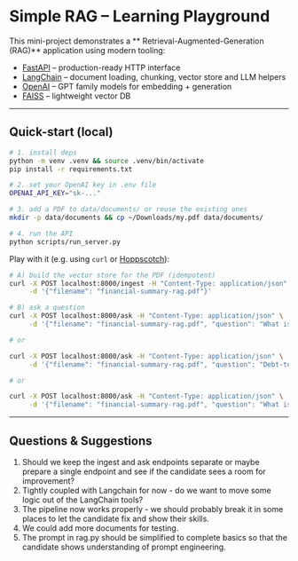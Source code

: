 # Simple RAG – Learning Playground

This mini-project demonstrates a ** Retrieval-Augmented-Generation (RAG)** application using modern tooling:

- [FastAPI](https://fastapi.tiangolo.com) – production-ready HTTP interface
- [LangChain](https://python.langchain.com) – document loading, chunking, vector store and LLM helpers
- [OpenAI](https://platform.openai.com) – GPT family models for embedding + generation
- [FAISS](https://github.com/facebookresearch/faiss) – lightweight vector DB

---

## Quick-start (local)

```bash
# 1. install deps
python -m venv .venv && source .venv/bin/activate
pip install -r requirements.txt

# 2. set your OpenAI key in .env file
OPENAI_API_KEY="sk-..."

# 3. add a PDF to data/documents/ or reuse the existing ones
mkdir -p data/documents && cp ~/Downloads/my.pdf data/documents/

# 4. run the API
python scripts/run_server.py
```

Play with it (e.g. using `curl` or [Hoppscotch](https://hoppscotch.io)):

```bash
# A) build the vector store for the PDF (idempotent)
curl -X POST localhost:8000/ingest -H "Content-Type: application/json" \
     -d '{"filename": "financial-summary-rag.pdf"}'

# B) ask a question
curl -X POST localhost:8000/ask -H "Content-Type: application/json" \
     -d '{"filename": "financial-summary-rag.pdf", "question": "What is the total revenue of Acme Corp for Q2 2025?"}'

# or

curl -X POST localhost:8000/ask -H "Content-Type: application/json" \
     -d '{"filename": "financial-summary-rag.pdf", "question": "Debt-to-equity ratio of Beta Tech?"}'

# or

curl -X POST localhost:8000/ask -H "Content-Type: application/json" \
     -d '{"filename": "financial-summary-rag.pdf", "question": "What is the management outlook for growth?"}'
```

---

## Questions & Suggestions

1. Should we keep the ingest and ask endpoints separate or maybe prepare a single endpoint and see if the candidate sees a room for improvement?
2. Tightly coupled with Langchain for now - do we want to move some logic out of the LangChain tools?
3. The pipeline now works properly - we should probably break it in some places to let the candidate fix and show their skills.
4. We could add more documents for testing.
5. The prompt in rag.py should be simplified to complete basics so that the candidate shows understanding of prompt engineering.
